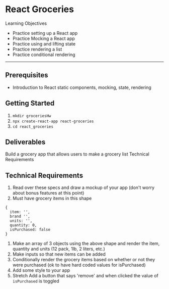 # React Groceries
 
Learning Objectives
* Practice setting up a React app
* Practice Mocking a React app
* Practice using and lifting state
* Practice rendering a list
* Practice conditional rendering

-----------------------------

## Prerequisites
* Introduction to React static components, mocking, state, rendering

## Getting Started
1. `mkdir groceriesHw`
2. `npx create-react-app react-groceries`
3. `cd react_groceries`

## Deliverables
Build a grocery app that allows users to make a grocery list
Technical Requirements

## Technical Requirements
1. Read over these specs and draw a mockup of your app (don't worry about bonus features at this point)
2. Must have grocery items in this shape

```
{
  item: '',
  brand '',
  units: '',
  quantity: 0,
  isPurchased: false
}
```
1. Make an array of 3 objects using the above shape and render the item, quantity and units (12 pack, 1lb, 2 liters, etc.)
2. Make inputs so that new items can be added
3. Conditionally render the grocery items based on whether or not they were purchased (ok to have hard coded values for isPurchased)
4. Add some style to your app
5. Stretch Add a button that says 'remove' and when clicked the value of `isPurchased` is toggled